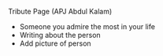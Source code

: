 Tribute Page (APJ Abdul Kalam)

* Someone you admire the most in your life
* Writing about the person
* Add picture of person
  
